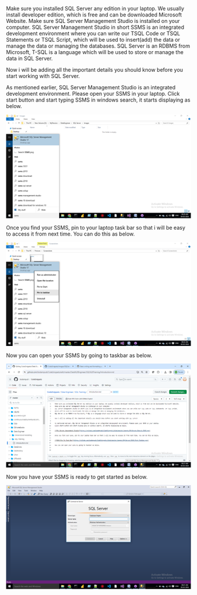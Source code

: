 Make sure you installed SQL Server any edition in your laptop. We usually install developer edition, which is free and can be downloaded Microsoft Website.
Make sure SQL Server Management Studio is installed on your computer.
SQL Server Management Studio in short SSMS is an integrated development environment where you can write our TSQL Code or TSQL Statements  or TSQL Script, 
which will be used to insert(add) the data or manage the data or managing the databases.
SQL Server is an RDBMS from Microsoft, T-SQL is a language which will be used to store or manage the data in SQL Server.

Now i will be adding all the important details you should know before you start working with SQL Server.

As mentioned earlier, SQL Server Management Studio is an integrated development environment. Please open your SSMS in your laptop.
Click start button and start typing SSMS in windows search, it starts displaying as below.

![SQL Server Management Studio](https://github.com/bodempudi/CodeSnippets/blob/master/images/SQLServer/Search-SSMS.png)

Once you find your SSMS, pin to your laptop task bar so that i will be easy to access it from next time. You can do this as below.

![SSMS Pin To Task Bar](https://github.com/bodempudi/CodeSnippets/blob/master/images/SQLServer/SSMS-Pint-Taskbar.png)

Now you can open your SSMS by going to taskbar as below.

![Open SSMS from Taskbar](https://github.com/bodempudi/CodeSnippets/blob/master/images/SQLServer/Open%20SSMS%20from%20Taskbar.png)

Now you have your SSMS is ready to get started as below.

![SSMS Opened](https://github.com/bodempudi/CodeSnippets/blob/master/images/SQLServer/Open-SSMS.png)
